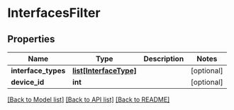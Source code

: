 # InterfacesFilter

## Properties
Name | Type | Description | Notes
------------ | ------------- | ------------- | -------------
**interface_types** | [**list[InterfaceType]**](InterfaceType.md) |  | [optional] 
**device_id** | **int** |  | [optional] 

[[Back to Model list]](../README.md#documentation-for-models) [[Back to API list]](../README.md#documentation-for-api-endpoints) [[Back to README]](../README.md)

